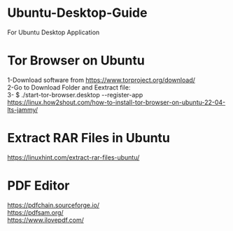 # Ubuntu-Desktop-Guide
For Ubuntu Desktop Application

# Tor Browser on Ubuntu
1-Download software from https://www.torproject.org/download/ \
2-Go to Download Folder and Eextract file: \
3- $ ./start-tor-browser.desktop --register-app \
https://linux.how2shout.com/how-to-install-tor-browser-on-ubuntu-22-04-lts-jammy/

# Extract RAR Files in Ubuntu
https://linuxhint.com/extract-rar-files-ubuntu/

# PDF Editor
https://pdfchain.sourceforge.io/ \
https://pdfsam.org/ \
https://www.ilovepdf.com/
